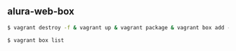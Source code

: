 ## alura-web-box

```cmd
$ vagrant destroy -f & vagrant up & vagrant package & vagrant box add --name alura-web-box package.box --force & vagrant destroy -f

$ vagrant box list
```